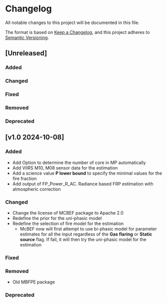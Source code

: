 # Changelog

All notable changes to this project will be documented in this file.

The format is based on [Keep a Changelog](https://keepachangelog.com/en/1.0.0/),
and this project adheres to [Semantic Versioning](https://semver.org/spec/v2.0.0.html).

## [Unreleased]

### Added

### Changed

### Fixed

### Removed

### Deprecated

## [v1.0 2024-10-08]

### Added
- Add Option to determine the number of core in MP automatically
- Add VIIRS M10, M08 sensor data for the estimation
- Add a science value **P lower bound** to specify the minimal values for the fire fraction
- Add output of FP_Power_R_AC. Radiance based FRP estimation with atmospheric correction

### Changed
- Change the license of MCBEF package to Apache 2.0
- Redefine the prior for the uni-phasic model
- Redefine the selection of fire model for the estimation
	- McBEF now will first attempt to use bi-phasic model for parameter estimates for all the input regardless of the **Gas flaring** or **Static source** flag. If fail, it will then try the uni-phasic model for the estimation


### Fixed

### Removed
- Old MBFPE package

### Deprecated
